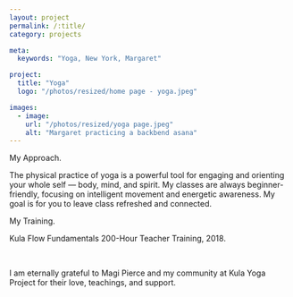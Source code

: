 ```yaml
---
layout: project
permalink: /:title/
category: projects

meta:
  keywords: "Yoga, New York, Margaret"

project:
  title: "Yoga"
  logo: "/photos/resized/home page - yoga.jpeg"

images:
  - image:
    url: "/photos/resized/yoga page.jpeg"
    alt: "Margaret practicing a backbend asana"
---
```

<div>
<p></p>

<span class="h2">My Approach.</span>
<p>The physical practice of yoga is a powerful tool for engaging and orienting your whole self — body, mind, and spirit. My classes are always beginner-friendly, focusing on intelligent movement and energetic awareness. My goal is for you to leave class refreshed and connected.</p>

<span class="h2">My Training.</span>
<p>Kula Flow Fundamentals 200-Hour Teacher Training, 2018.</p>

<br />

<p>I am eternally grateful to Magi Pierce and my community at Kula Yoga Project for their love, teachings, and support.</p>

</div>
